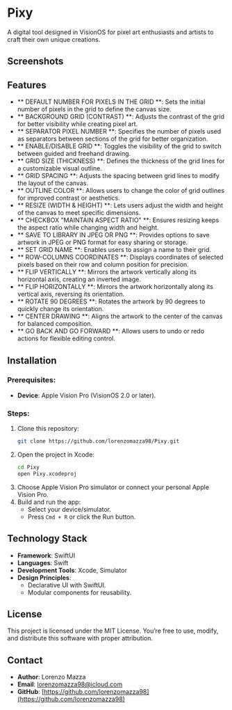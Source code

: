 # Pixy

A digital tool designed in VisionOS for pixel art enthusiasts and artists to craft their own unique creations.

## Screenshots



## Features
- ** DEFAULT NUMBER FOR PIXELS IN THE GRID **: Sets the initial number of pixels in the grid to define the canvas size.  
- ** BACKGROUND GRID (CONTRAST) **: Adjusts the contrast of the grid for better visibility while creating pixel art.  
- ** SEPARATOR PIXEL NUMBER **: Specifies the number of pixels used as separators between sections of the grid for better organization.  
- ** ENABLE/DISABLE GRID **: Toggles the visibility of the grid to switch between guided and freehand drawing.  
- ** GRID SIZE (THICKNESS) **: Defines the thickness of the grid lines for a customizable visual outline.  
- ** GRID SPACING **: Adjusts the spacing between grid lines to modify the layout of the canvas.  
- ** OUTLINE COLOR **: Allows users to change the color of grid outlines for improved contrast or aesthetics.  
- ** RESIZE (WIDTH & HEIGHT) **: Lets users adjust the width and height of the canvas to meet specific dimensions.  
- ** CHECKBOX "MAINTAIN ASPECT RATIO" **: Ensures resizing keeps the aspect ratio while changing width and height.  
- ** SAVE TO LIBRARY IN JPEG OR PNG **: Provides options to save artwork in JPEG or PNG format for easy sharing or storage.  
- ** SET GRID NAME **: Enables users to assign a name to their grid.  
- ** ROW-COLUMNS COORDINATES **: Displays coordinates of selected pixels based on their row and column position for precision. 
- ** FLIP VERTICALLY **: Mirrors the artwork vertically along its horizontal axis, creating an inverted image.  
- ** FLIP HORIZONTALLY **: Mirrors the artwork horizontally along its vertical axis, reversing its orientation.  
- ** ROTATE 90 DEGREES **: Rotates the artwork by 90 degrees to quickly change its orientation.  
- ** CENTER DRAWING **: Aligns the artwork to the center of the canvas for balanced composition.  
- ** GO BACK AND GO FORWARD **: Allows users to undo or redo actions for flexible editing control.


## Installation

### Prerequisites:
- **Device**: Apple Vision Pro (VisionOS 2.0 or later).

### Steps:
1. Clone this repository:
   ```bash
   git clone https://github.com/lorenzomazza98/Pixy.git
   ```
2. Open the project in Xcode:
   ```bash
   cd Pixy
   open Pixy.xcodeproj
   ```
3. Choose Apple Vision Pro simulator or connect your personal Apple Vision Pro.
4. Build and run the app:
   - Select your device/simulator.
   - Press `Cmd + R` or click the Run button.


## Technology Stack

- **Framework**: SwiftUI
- **Languages**: Swift
- **Development Tools**: Xcode, Simulator
- **Design Principles**:
  - Declarative UI with SwiftUI.
  - Modular components for reusability.

 ## License

This project is licensed under the MIT License. You’re free to use, modify, and distribute this software with proper attribution.


## Contact

- **Author**: Lorenzo Mazza
- **Email**: [lorenzomazza98@icloud.com](mailto:lorenzo.mazza.work@gmail.com)
- **GitHub**: [https://github.com/lorenzomazza98](https://github.com/lorenzomazza98)
